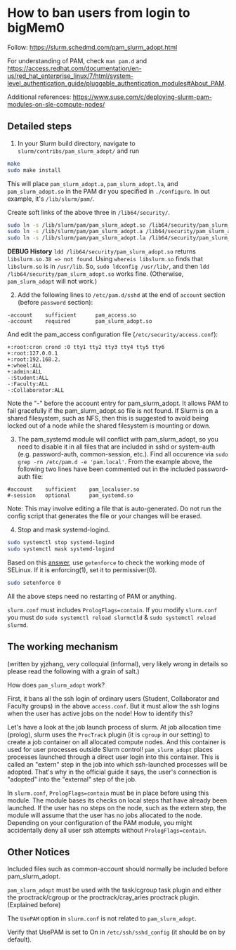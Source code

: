 # How to ban users from login to bigMem0

Follow: https://slurm.schedmd.com/pam_slurm_adopt.html

For understanding of PAM, check `man pam.d` and https://access.redhat.com/documentation/en-us/red_hat_enterprise_linux/7/html/system-level_authentication_guide/pluggable_authentication_modules#About_PAM.

Additional references: https://www.suse.com/c/deploying-slurm-pam-modules-on-sle-compute-nodes/

## Detailed steps

1. In your Slurm build directory, navigate to `slurm/contribs/pam_slurm_adopt/` and run

```bash
make
sudo make install
```
This will place `pam_slurm_adopt.a`, `pam_slurm_adopt.la`, and `pam_slurm_adopt.so` in the PAM dir you specified in `./configure`. In out example, it's `/lib/slurm/pam/`.

Create soft links of the above three in `/lib64/security/`.
```bash
sudo ln -s /lib/slurm/pam/pam_slurm_adopt.so /lib64/security/pam_slurm_adopt.so
sudo ln -s /lib/slurm/pam/pam_slurm_adopt.a /lib64/security/pam_slurm_adopt.a
sudo ln -s /lib/slurm/pam/pam_slurm_adopt.la /lib64/security/pam_slurm_adopt.la
```

**DEBUG History**
`ldd /lib64/security/pam_slurm_adopt.so` returns `libslurm.so.38 => not found`. Using `whereis libslurm.so` finds that `libslurm.so` is in `/usr/lib`. So, `sudo ldconfig /usr/lib/`, and then `ldd /lib64/security/pam_slurm_adopt.so` works fine. (Otherwise, `pam_slurm_adopt` will not work.)

2. Add the following lines to `/etc/pam.d/sshd` at the end of `account` section (before `password` section):

```text
-account    sufficient      pam_access.so
-account    required        pam_slurm_adopt.so
```

And edit the pam_access configuration file (`/etc/security/access.conf`):

```text
+:root:cron crond :0 tty1 tty2 tty3 tty4 tty5 tty6
+:root:127.0.0.1
+:root:192.168.2.
+:wheel:ALL
+:admin:ALL
-:Student:ALL
-:Faculty:ALL
-:Collaborator:ALL
```

Note the "-" before the account entry for pam_slurm_adopt. It allows PAM to fail gracefully if the pam_slurm_adopt.so file is not found. If Slurm is on a shared filesystem, such as NFS, then this is suggested to avoid being locked out of a node while the shared filesystem is mounting or down.

3. The pam_systemd module will conflict with pam_slurm_adopt, so you need to disable it in all files that are included in sshd or system-auth (e.g. password-auth, common-session, etc.). Find all occurence via `sudo grep -rn /etc/pam.d -e 'pam.local'`. From the example above, the following two lines have been commented out in the included password-auth file:
```text
#account    sufficient    pam_localuser.so
#-session   optional      pam_systemd.so
```
Note: This may involve editing a file that is auto-generated. Do not run the config script that generates the file or your changes will be erased.

4. Stop and mask systemd-logind. 

```bash
sudo systemctl stop systemd-logind
sudo systemctl mask systemd-logind
```

Based on this [answer](https://groups.google.com/g/slurm-users/c/t6R2mZ0TEKk?pli=1), use `getenforce` to check the working mode of SELinux. If it is enforcing(1), set it to permissiver(0).

```bash
sudo setenforce 0
```

All the above steps need no restarting of PAM or anything.

`slurm.conf` must includes `PrologFlags=contain`. If you modify `slurm.conf` you must do `sudo systemctl reload slurmctld` & `sudo systemctl reload slurmd`.

## The working mechanism
(written by yjzhang, very colloquial (informal), very likely wrong in details so please read the following with a grain of salt.)

How does `pam_slurm_adopt` work? 

First, it bans all the ssh login of ordinary users (Student, Collaborator and Faculty groups) in the above `access.conf`. But it must allow the ssh logins when the user has active jobs on the node! How to identify this?

Let's have a look at the job launch process of slurm. At job allocation time (prolog), slurm uses the `ProcTrack` plugin (it is `cgroup` in our setting) to create a job container on all allocated compute nodes. And this container is used for user processes outside Slurm control! `pam_slurm_adopt` places processes launched through a direct user login into this container. This is called an "extern" step in the job into which ssh-launched processes will be adopted. That's why in the official guide it says, the user's connection is "adopted" into the "external" step of the job.

In `slurm.conf`, `PrologFlags=contain` must be in place before using this module. The module bases its checks on local steps that have already been launched. If the user has no steps on the node, such as the extern step, the module will assume that the user has no jobs allocated to the node. Depending on your configuration of the PAM module, you might accidentally deny all user ssh attempts without `PrologFlags=contain`.

## Other Notices
Included files such as common-account should normally be included before pam_slurm_adopt. 

`pam_slurm_adopt` must be used with the task/cgroup task plugin and either the proctrack/cgroup or the proctrack/cray_aries proctrack plugin. (Explained before)

The `UsePAM` option in `slurm.conf` is not related to `pam_slurm_adopt`.

Verify that UsePAM is set to On in `/etc/ssh/sshd_config` (it should be on by default).

